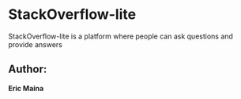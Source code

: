 # StackOverflow-lite
StackOverflow-lite is a platform where people can ask questions and provide answers

## Author: 
**Eric Maina**